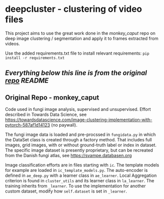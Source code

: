 # deepcluster - clustering of video files

This project aims to use the great work done in the *monkey_caput* repo on deep image clustering / segmentation and
apply it to frames extracted from videos.

Use the added requirements.txt file to install relevant requirements: ```pip install -r requirements.txt```

*Everything below this line is from the original [repo](https://github.com/anderzzz/monkey_caput) README*
---

## Original Repo - monkey_caput

Code used in fungi image analysis, supervised and unsupervised. Effort described in Towards Data Science,
see https://towardsdatascience.com/image-clustering-implementation-with-pytorch-587af1d14123 (no paywall).

The fungi image data is loaded and pre-procssed in `fungidata.py` in which the DataSet class is created through a
factory method. That includes full images, grid images, with or without ground-truth label or index in dataset. The
specific image dataset is presently proprietary, but can be recreated from the Danish fungi atlas,
see https://svampe.databasen.org

Image classification efforts are in files starting with `ic`. The template models for example are loaded
in `ic_template_models.py`. The auto-encoder is defined in `ae_deep.py` with a learner class in `ae_learner`. Local
Aggregation criterion is found in `cluster_utils` and its learner class in `la_learner`. The training inherits
from `_learner`. To use the implementation for another custom dataset, modify how `self.dataset` is set in `_learner`.
